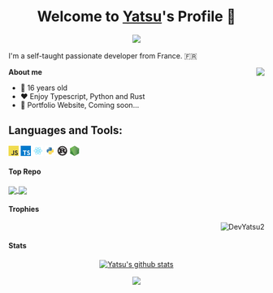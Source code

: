 <p align="center">
  <h1 align="center">Welcome to <a href="https://github.com/DevYatsu">Yatsu</a>'s Profile 👋</h1>
</p>
<p align="center">
  <a align="center" href="https://github.com/DenverCoder1/readme-typing-svg"><img src="https://readme-typing-svg.herokuapp.com?&font=IBM+Plex+Sans&color=F72EE2&size=25&lines=Welcome+to+my+GitHub+Profile!;I'm+a+developer;I'm+a+competitive+programmer;I'm+a+Typescript+developer" /></a>
</p>
<p>I'm a self-taught passionate developer from France. 🇫🇷</p>
<img align="right" src="https://media.giphy.com/media/v1.Y2lkPTc5MGI3NjExdm0xanMxd284M2hkNWNmNnB0Y3J5NW5lNWFyNzhkMXZ2djA5eXl0cCZlcD12MV9pbnRlcm5hbF9naWZfYnlfaWQmY3Q9cw/Ll22OhMLAlVDb8UQWe/giphy.gif">
<b> About me </b>
<br/>
<ul>
  <li>👋 16 years old </li>
  <li>❤️ Enjoy Typescript, Python and Rust</li>
  <li>🧐 Portfolio Website, Coming soon...</li>
</ul>

## **Languages and Tools:**  

<code><img height="20" src="https://raw.githubusercontent.com/github/explore/80688e429a7d4ef2fca1e82350fe8e3517d3494d/topics/javascript/javascript.png"></code>
<code><img height="20" src="https://raw.githubusercontent.com/github/explore/80688e429a7d4ef2fca1e82350fe8e3517d3494d/topics/typescript/typescript.png"></code>
<code><img height="20" src="https://raw.githubusercontent.com/github/explore/80688e429a7d4ef2fca1e82350fe8e3517d3494d/topics/react/react.png"></code>
<code><img height="20" src="https://raw.githubusercontent.com/github/explore/5c058a388828bb5fde0bcafd4bc867b5bb3f26f3/topics/python/python.png"></code>
<code><img height="20" src="https://raw.githubusercontent.com/github/explore/5c058a388828bb5fde0bcafd4bc867b5bb3f26f3/topics/rust/rust.png"></code>
<code><img height="20" src="https://raw.githubusercontent.com/github/explore/80688e429a7d4ef2fca1e82350fe8e3517d3494d/topics/nodejs/nodejs.png"></code>   

#### Top Repo
<a href="https://github.com/DevYatsu/reusable-react-form">
  <!-- Change the `github-readme-stats.anuraghazra1.vercel.app` to `github-readme-stats.vercel.app`  -->
  <img align="center" src="https://github-readme-stats.anuraghazra1.vercel.app/api/pin/?username=DevYatsu&repo=reusable-react-form&theme=tokyonight" />
</a>    
<a href="https://github.com/DevYatsu/TypicodeBasedNextJsApp">
  <!-- Change the `github-readme-stats.anuraghazra1.vercel.app` to `github-readme-stats.vercel.app`  -->
  <img align="center" src="https://github-readme-stats.anuraghazra1.vercel.app/api/pin/?username=DevYatsu&repo=TypicodeBasedNextJsApp&theme=tokyonight"/>
</a>

#### Trophies

<p align="right"> 
    <img src="https://github-profile-trophy.vercel.app/?username=DevYatsu&row=2&theme=tokyonight&column=8&no-frame=false&no-bg=false" alt="DevYatsu2">
</p>

#### Stats
<p align="center">
  <a href="https://github.com/anuraghazra/github-readme-stats" align="center">
    <img align="center" src="https://github-readme-stats.anuraghazra1.vercel.app/api?username=DevYatsu&show_icons=true&include_all_commits=true&theme=tokyonight" alt="Yatsu's github stats" />
  </a>
</p>
<p align="center">
  <a href="https://github.com/anuraghazra/github-readme-stats" align="center">
    <!-- Change the `github-readme-stats.anuraghazra1.vercel.app` to `github-readme-stats.vercel.app`  -->
    <img align="center" src="https://github-readme-stats.anuraghazra1.vercel.app/api/top-langs/?username=DevYatsu&layout=compact&theme=tokyonight" />
  </a>
</p>
<br />
